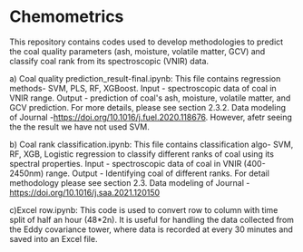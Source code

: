 # Chemometrics
This repository contains codes used to develop methodologies to predict the coal quality parameters (ash, moisture, volatile matter, GCV) and classify coal rank from its spectroscopic (VNIR) data.

a) Coal quality prediction_result-final.ipynb: This file contains regression methods- SVM, PLS, RF, XGBoost. Input - spectroscopic data of coal in VNIR range. Output - prediction of coal's ash, moisture, volatile matter, and GCV prediction. For more details, please see section 2.3.2. Data modeling of Journal -https://doi.org/10.1016/j.fuel.2020.118676. However, afetr seeing the the result we have not used SVM. 

b) Coal rank classification.ipynb: This file contains classification algo- SVM, RF, XGB, Logistic regression to classify different ranks of coal using its spectral properties. Input - spectroscopic data of coal in VNIR (400-2450nm) range. Output - Identifying coal of different ranks. For detail methodology please see section 2.3. Data modeling of Journal - https://doi.org/10.1016/j.saa.2021.120150  

c)Excel row.ipynb: This code is used to convert row to column with time split of half an hour (48*2n). It is useful for handling the data collected from the Eddy covariance tower, where data is recorded at every 30 minutes and saved into an Excel file.   


